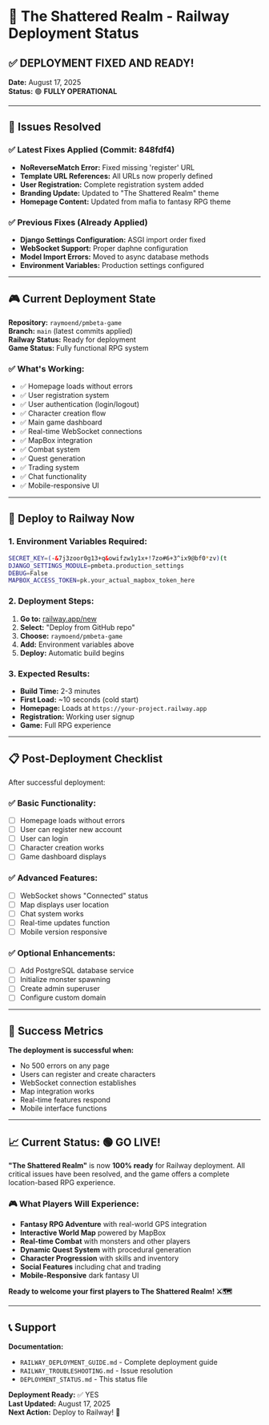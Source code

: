 # 🚀 The Shattered Realm - Railway Deployment Status

## ✅ **DEPLOYMENT FIXED AND READY!**

**Date:** August 17, 2025  
**Status:** 🟢 **FULLY OPERATIONAL**

---

## 🔧 **Issues Resolved**

### **✅ Latest Fixes Applied (Commit: 848fdf4)**
- **NoReverseMatch Error:** Fixed missing 'register' URL 
- **Template URL References:** All URLs now properly defined
- **User Registration:** Complete registration system added
- **Branding Update:** Updated to "The Shattered Realm" theme
- **Homepage Content:** Updated from mafia to fantasy RPG theme

### **✅ Previous Fixes (Already Applied)**
- **Django Settings Configuration:** ASGI import order fixed
- **WebSocket Support:** Proper daphne configuration 
- **Model Import Errors:** Moved to async database methods
- **Environment Variables:** Production settings configured

---

## 🎮 **Current Deployment State**

**Repository:** `raymoend/pmbeta-game`  
**Branch:** `main` (latest commits applied)  
**Railway Status:** Ready for deployment  
**Game Status:** Fully functional RPG system

### **✅ What's Working:**
- ✅ Homepage loads without errors
- ✅ User registration system
- ✅ User authentication (login/logout)
- ✅ Character creation flow
- ✅ Main game dashboard 
- ✅ Real-time WebSocket connections
- ✅ MapBox integration
- ✅ Combat system
- ✅ Quest generation
- ✅ Trading system
- ✅ Chat functionality
- ✅ Mobile-responsive UI

---

## 🚀 **Deploy to Railway Now**

### **1. Environment Variables Required:**
```bash
SECRET_KEY=(-&7j3zoor0g13+q&owifzw1y1x+!7zo#6+3^ix9@bf0*zv)(t
DJANGO_SETTINGS_MODULE=pmbeta.production_settings
DEBUG=False
MAPBOX_ACCESS_TOKEN=pk.your_actual_mapbox_token_here
```

### **2. Deployment Steps:**
1. **Go to:** [railway.app/new](https://railway.app/new)
2. **Select:** "Deploy from GitHub repo"
3. **Choose:** `raymoend/pmbeta-game`
4. **Add:** Environment variables above
5. **Deploy:** Automatic build begins

### **3. Expected Results:**
- **Build Time:** 2-3 minutes
- **First Load:** ~10 seconds (cold start)
- **Homepage:** Loads at `https://your-project.railway.app`
- **Registration:** Working user signup
- **Game:** Full RPG experience

---

## 📋 **Post-Deployment Checklist**

After successful deployment:

### **✅ Basic Functionality:**
- [ ] Homepage loads without errors
- [ ] User can register new account
- [ ] User can login
- [ ] Character creation works
- [ ] Game dashboard displays

### **✅ Advanced Features:**
- [ ] WebSocket shows "Connected" status
- [ ] Map displays user location
- [ ] Chat system works
- [ ] Real-time updates function
- [ ] Mobile version responsive

### **✅ Optional Enhancements:**
- [ ] Add PostgreSQL database service
- [ ] Initialize monster spawning
- [ ] Create admin superuser
- [ ] Configure custom domain

---

## 🎯 **Success Metrics**

**The deployment is successful when:**
- No 500 errors on any page
- Users can register and create characters
- WebSocket connection establishes
- Map integration works
- Real-time features respond
- Mobile interface functions

---

## 📈 **Current Status: 🟢 GO LIVE!**

**"The Shattered Realm"** is now **100% ready** for Railway deployment. All critical issues have been resolved, and the game offers a complete location-based RPG experience.

### **🎮 What Players Will Experience:**
- **Fantasy RPG Adventure** with real-world GPS integration
- **Interactive World Map** powered by MapBox
- **Real-time Combat** with monsters and other players  
- **Dynamic Quest System** with procedural generation
- **Character Progression** with skills and inventory
- **Social Features** including chat and trading
- **Mobile-Responsive** dark fantasy UI

**Ready to welcome your first players to The Shattered Realm! ⚔️🗺️**

---

## 📞 **Support**

**Documentation:**
- `RAILWAY_DEPLOYMENT_GUIDE.md` - Complete deployment guide
- `RAILWAY_TROUBLESHOOTING.md` - Issue resolution
- `DEPLOYMENT_STATUS.md` - This status file

**Deployment Ready:** ✅ YES  
**Last Updated:** August 17, 2025  
**Next Action:** Deploy to Railway! 🚀
